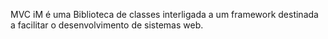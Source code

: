 MVC iM é uma Biblioteca de classes interligada a um framework destinada a facilitar o desenvolvimento de sistemas web.
